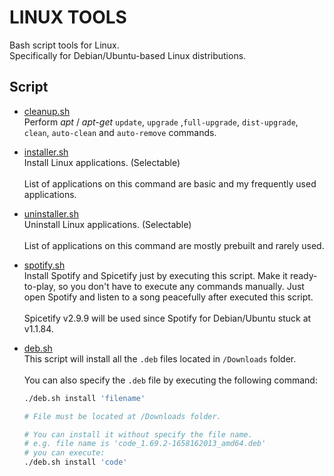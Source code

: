 # LINUX TOOLS

Bash script tools for Linux.<br>
Specifically for Debian/Ubuntu-based Linux distributions.

## Script

- [cleanup.sh](/cleanup.sh)
<br>Perform _apt_ / _apt-get_ `update`, `upgrade` ,`full-upgrade`, `dist-upgrade`, `clean`, `auto-clean` and `auto-remove` commands.

- [installer.sh](/installer.sh)
<br>Install Linux applications. (Selectable)<br>
<br>List of applications on this command are basic and my frequently used applications.

- [uninstaller.sh](/uninstaller.sh)
<br>Uninstall Linux applications. (Selectable)<br>
<br>List of applications on this command are mostly prebuilt and rarely used.

- [spotify.sh](/spotify.sh)
<br>Install Spotify and Spicetify just by executing this script. Make it ready-to-play, so you don't have to execute any commands manually. Just open Spotify and listen to a song peacefully after executed this script.<br>
<br>Spicetify v2.9.9 will be used since Spotify for Debian/Ubuntu stuck at v1.1.84.

- [deb.sh](/deb_install.sh)
<br>This script will install all the `.deb` files located in `/Downloads` folder.
<br><br>You can also specify the `.deb` file by executing the following command:
  ```bash
  ./deb.sh install 'filename'
  
  # File must be located at /Downloads folder.

  # You can install it without specify the file name.
  # e.g. file name is 'code_1.69.2-1658162013_amd64.deb'
  # you can execute:
  ./deb.sh install 'code'
  ```